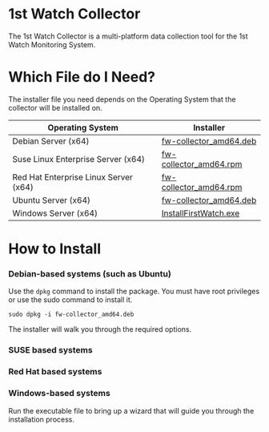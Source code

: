 # 1st Watch Collector

The 1st Watch Collector is a multi-platform data collection tool for the 1st Watch Monitoring System.

# Which File do I Need?

The installer file you need depends on the Operating System that the collector will be installed on.

| Operating System       | Installer | 
|------------------------|-----------|
| Debian Server (x64)    | [fw-collector_amd64.deb](https://github.com/1stBasisConsulting/First-Watch-Collector/releases/download/latest/fw-collector_amd64.deb) |
| Suse Linux Enterprise Server (x64) | [fw-collector_amd64.rpm](#nothing) |
| Red Hat Enterprise Linux Server (x64) | [fw-collector_amd64.rpm](#nothing) |
| Ubuntu Server (x64)    | [fw-collector_amd64.deb](https://github.com/1stBasisConsulting/First-Watch-Collector/releases/download/latest/fw-collector_amd64.deb) |
| Windows Server (x64)   | [InstallFirstWatch.exe](https://github.com/1stBasisConsulting/First-Watch-Collector/releases/download/latest/InstallFirstWatch.exe) |

# How to Install

### Debian-based systems (such as Ubuntu)

Use the `dpkg` command to install the package.  You must have root privileges or use the sudo command to install it.

```
sudo dpkg -i fw-collector_amd64.deb
```

The installer will walk you through the required options.

### SUSE based systems

### Red Hat based systems

### Windows-based systems

Run the executable file to bring up a wizard that will guide you through the installation process.